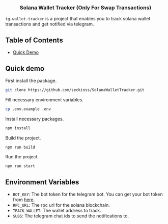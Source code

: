<h3 align="center">
    <p>Solana Wallet Tracker (Only For Swap Transactions)</p>
</h3>

`tg-wallet-tracker` is a project that enables you to track solana wallet transactions and get notified via telegram.

## Table of Contents
- [Quick Demo](#quick-demo)

## Quick demo

First install the package.
```bash
git clone https://github.com/seckinss/SolanaWalletTracker.git
```
Fill necessary environment variables.
```bash
cp .env.example .env
```
Install necessary packages.
```bash
npm install
```
Build the project.
```bash
npm run build
```
Run the project.
```bash
npm run start
```

## Environment Variables

- `BOT_KEY`: The bot token for the telegram bot. You can get your bot token from [here](https://t.me/BotFather).
- `RPC_URL`: The rpc url for the solana blockchain.
- `TRACK_WALLET`: The wallet address to track.
- `SUBS`: The telegram chat ids to send the notifications to.
